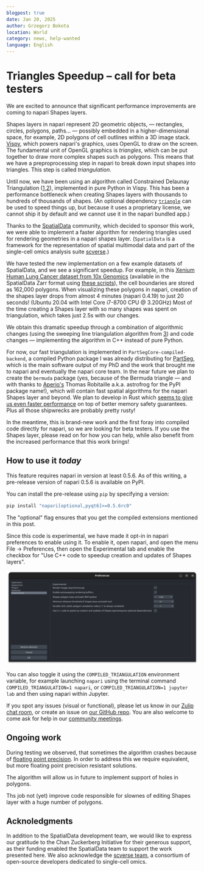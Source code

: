 ```yaml
---
blogpost: true
date: Jan 20, 2025
author: Grzegorz Bokota
location: World
category: news, help-wanted
language: English
---
```


# Triangles Speedup – call for beta testers

We are excited to announce that significant performance improvements are coming to napari Shapes layers.

Shapes layers in napari represent 2D geometric objects, — rectangles, circles,
polygons, paths… — possibly embedded in a higher-dimensional space, for
example, 2D polygons of cell outlines within a 3D image stack.
[Vispy](https://vispy.org), which powers napari's graphics, uses OpenGL to draw
on the screen. The fundamental unit of OpenGL graphics is *triangles*, which
can be put together to draw more complex shapes such as polygons. This means
that we have a preproprocessing step in napari to break down input shapes into
triangles. This step is called *triangulation*.

Until now, we have been using an algorithm called Constrained Delaunay
Triangulation
([1](https://doi.org/10.1007/BF01553881),[2](https://www.cs.jhu.edu/~misha/Spring16/Chew87.pdf)),
implemented in pure Python in Vispy. This has been a performance bottleneck
when creating Shapes layers with thousands to hundreds of thousands of shapes.
(An optional dependency [`triangle`](http://www.cs.cmu.edu/~quake/triangle.html)
can be used to speed things up, but because it uses a proprietary license, we
cannot ship it by default and we cannot use it in the napari bundled app.)

Thanks to the [SpatialData](https://spatialdata.scverse.org/) community, which
decided to sponsor this work, we were able to implement a faster algorithm for
rendering triangles used for rendering geometries in a napari shapes layer.
(`SpatialData` is a framework for the representation of spatial multimodal
data and part of the single-cell omics analysis suite
[scverse](https://scverse.org/).)

We have tested the new implementation on a few example datasets of SpatialData,
and we see a significant speedup. For example, in this [Xenium Human Lung
Cancer dataset from 10x
Genomics](https://www.10xgenomics.com/datasets/preview-data-ffpe-human-lung-cancer-with-xenium-multimodal-cell-segmentation-1-standard)
(available in the SpatialData Zarr format using [these
scripts](https://github.com/giovp/spatialdata-sandbox/tree/main/xenium_2.0.0_io)),
the cell boundaries are stored as 162,000 polygons. When visualizing these
polygons in napari, creation of the shapes layer drops from almost 4 minutes
(napari 0.4.19) to just 20 seconds! (Ubuntu 20.04 with Intel Core i7-8700 CPU @
3.20GHz)
Most of the time creating a Shapes layer with so many shapes was spent on
triangulation, which takes just 2.5s with our changes.

We obtain this dramatic speedup through a combination of algorithmic changes
(using the sweeping line triangulation algorithm from
[3](https://doi.org/10.1007/978-3-540-77974-2)) and code changes —
implementing the algorithm in C++ instead of pure Python.

For now, our fast triangulation is implemented in
`PartSegCore-compiled-backend`, a compiled Python package I was already
distributing for [PartSeg](https://partseg.github.io), which is the main
software output of my PhD and the work that brought me to napari and eventually
the napari core team.
In the near future we plan to create the `bermuda` package (yes, because of the
Bermuda triangle — and with thanks to [Aperio's](https://aperiosoftware.com)
Thomas Robitaille a.k.a. astrofrog for the PyPI package name!), which will
contain fast spatial algorithms for the napari Shapes layer and beyond.
We plan to develop in Rust which [seems to give us even faster
performance](https://github.com/napari/bermuda/pull/1) on top of better memory
safety guarantees. Plus all those shipwrecks are probably pretty rusty!

In the meantime, this is brand-new work and the first foray into compiled code
directly for napari, so we are looking for beta testers. If you use the Shapes
layer, please read on for how you can help, while also benefit from the
increased performance that this work brings!

## How to use it *today*

This feature requires napari in version at least 0.5.6. As of this writing, a
pre-release version of napari 0.5.6 is available on PyPI.

You can install the pre-release using `pip` by specifying a version:

```bash
pip install "napari[optional,pyqt6]>=0.5.6rc0"
```

The "optional" flag ensures that you get the compiled extensions mentioned in
this post.

Since this code is experimental, we have made it opt-in in napari preferences
to enable using it. To enable it, open napari, and open the menu File →
Preferences, then open the Experimental tab and enable the checkbox for "Use
C++ code to speedup creation and updates of Shapes layers".

![Experimental settings](images/speedup_triangulate_shapes.png)

You can also toggle it using the `COMPILED_TRIANGULATION` environment variable,
for example launching `napari` using the terminal command
`COMPILED_TRIANGULATION=1 napari`, or `COMPILED_TRIANGULATION=1 jupyter lab`
and then using napari within Jupyter.

If you spot any issues (visual or functional), please let us know in our [Zulip
chat room](https://napari.zulipchat.com/), or create an issue on [our GitHub
repo](https:/github.com/napari/napari/issues). You are also welcome to come ask
for help in our [community
meetings](https://napari.org/dev/community/meeting_schedule.html).

## Ongoing work

During testing we observed, that sometimes the algorithm crashes because of [floating point precision](https://learn.microsoft.com/en-us/cpp/build/why-floating-point-numbers-may-lose-precision?view=msvc-170). 
In order to address this we require equivalent, but more floating point precision resistant solutions.

The algorithm will allow us in future to implement support of holes in polygons.

Ths job not (yet) improve code responsible for slownes of editing Shapes layer with a huge number of polygons.

## Acknoledgments

In addition to the SpatialData development team, we would like to express our gratitude to the Chan Zuckerberg Initiative for their generous support, as their funding enabled the SpatialData team to support the work presented here. We also acknowledge the [scverse team](https://scverse.org/), a consortium of open-source developers dedicated to single-cell omics.
